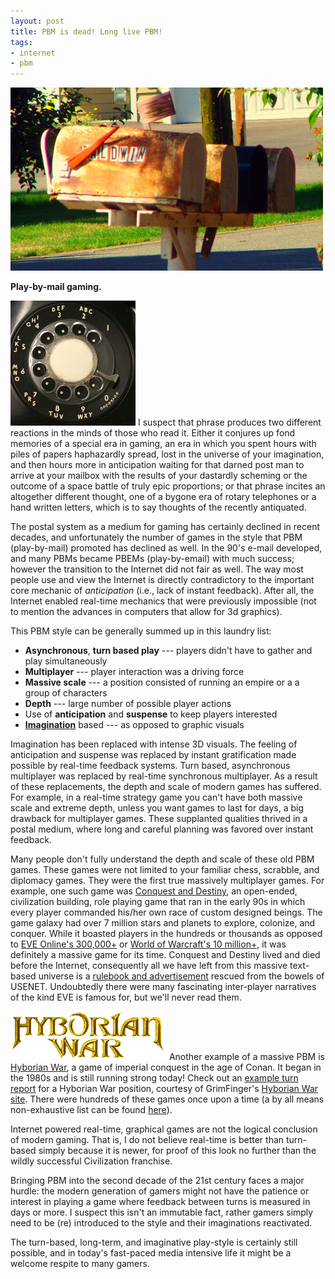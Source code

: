 ```yaml
--- 
layout: post
title: PBM is dead! Long live PBM!
tags: 
- internet
- pbm
---
```

![Picture of old mailboxes][mailbox]

**Play-by-mail gaming.**

![Picture of an old rotary telephone dial][rotaryimg] I suspect that phrase produces two different reactions in the minds of those who read it. Either it conjures up fond memories of a special era in gaming, an era in which you spent hours with piles of papers haphazardly spread, lost in the universe of your imagination, and then hours more in anticipation waiting for that darned post man to arrive at your mailbox with the results of your dastardly scheming or the outcome of a space battle of truly epic proportions; or that phrase incites an altogether different thought, one of a bygone era of rotary telephones or a hand written letters, which is to say thoughts of the recently antiquated.

The postal system as a medium for gaming has certainly declined in recent decades, and unfortunately the number of games in the style that PBM (play-by-mail) promoted has declined as well. In the 90's e-mail developed, and many PBMs became PBEMs (play-by-email) with much success; however the transition to the Internet did not fair as well.  The way most people use and view the Internet is directly contradictory to the important core mechanic of *anticipation* (i.e., lack of instant feedback). After all, the Internet enabled real-time mechanics that were previously impossible (not to mention the advances in computers that allow for 3d graphics). 

This PBM style can be generally summed up in this laundry list:

* **Asynchronous**, **turn based play** --- players didn't have to gather and play simultaneously
* **Multiplayer** --- player interaction was a driving force
* **Massive scale** --- a position consisted of running an empire or a a group of characters
* **Depth** --- large number of possible player actions
* Use of **anticipation** and **suspense** to keep players interested
* **[Imagination]** based --- as opposed to graphic visuals

Imagination has been replaced with intense 3D visuals. The feeling of anticipation and suspense was replaced by instant gratification made possible by real-time feedback systems. Turn based, asynchronous multiplayer was replaced by real-time synchronous multiplayer. As a result of these replacements, the depth and scale of modern games has suffered. For example, in a real-time strategy game you can't have both massive scale and extreme depth, unless you want games to last for days, a big drawback for multiplayer games. These supplanted qualities thrived in a postal medium, where long and careful planning was favored over instant feedback.

Many people don't fully understand the depth and scale of these old PBM games. These games were not limited to your familiar chess, scrabble, and diplomacy games. They were the first true massively multiplayer games. For example, one such game was [Conquest and Destiny][cad], an open-ended, civilization building, role playing game that ran in the early 90s in which every player commanded his/her own race of custom designed beings. The game galaxy had over 7 million stars and planets to explore, colonize, and conquer. While it boasted players in the hundreds or thousands as opposed to [EVE Online's 300,000+][eve] or [World of Warcraft's 10 million+][wow], it was definitely a massive game for its time. Conquest and Destiny lived and died before the Internet, consequently all we have left from this massive text-based universe is a [rulebook and advertisement][cad] rescued from the bowels of USENET. Undoubtedly there were many fascinating inter-player narratives of the kind EVE is famous for, but we'll never read them.

![Hyborian War logo][hyblogo] Another example of a massive PBM is [Hyborian War][hyborianwar], a game of imperial conquest in the age of Conan. It began in the 1980s and is still running strong today! Check out an [example turn report][hybwarreport] for a Hyborian War position, courtesy of GrimFinger's [Hyborian War site][grimhybwar]. There were hundreds of these games once upon a time (a by all means non-exhaustive list can be found [here][boneyard]).

Internet powered real-time, graphical games are not the logical conclusion of modern gaming. That is, I do not believe real-time is better than turn-based simply because it is newer, for proof of this look no further than the wildly successful Civilization franchise. 

Bringing PBM into the second decade of the 21st century faces a major hurdle: the modern generation of gamers might not have the patience or interest in playing a game where feedback between turns is measured in days or more. I suspect this isn't an immutable fact, rather gamers simply need to be (re) introduced to the style and their imaginations reactivated. 

The turn-based, long-term, and imaginative play-style is certainly still possible, and in today's fast-paced media intensive life it might be a welcome respite to many gamers.

[rotaryimg]: /images/rotary-dial-200.jpg  "Photo (C) R Sull. CC licensed."
[mailbox]: /images/mailboxes1-500.jpg "Photo (C) silverlunace. CC licensed."
[hyblogo]: /images/hyb_war_logo.gif "Hyborian War Logo (C) Reality Simulations, Inc."
[eve]: http://www.eveonline.com/news.asp?a=single&nid=3044&tid=1
[wow]: http://www.gamasutra.com/php-bin/news_index.php?story=17062
[cad]: http://binaryelysium.com/pbm/conquest_and_destiny/ "Conquest and Destiny Archive"
[boneyard]: http://playbymail.net/mybb/showthread.php?tid=2 "GrimFinger's list of PBM games"
[hyborianwar]: http://reality.com/hwpcont.htm "Hyborian War main site"
[hybwarreport]: http://grimfinger.net/HWKingdomReports/AquiloniaKingdomReport.pdf "Hyborian War example turn report"
[grimhybwar]: http://grimfinger.net/HyborianWar.html
[imagination]: http://playbymail.net/mybb/showthread.php?tid=34 "PBM : Your portal to the core of your imagination"